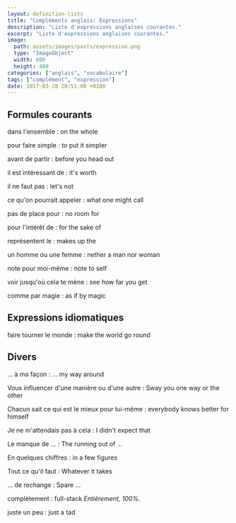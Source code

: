 ```yaml
---
layout: definition-lists
title: "Compléments anglais: Expressions"
description: "Liste d'expressions anglaises courantes."
excerpt: "Liste d'expressions anglaises courantes."
image:
  path: assets/images/posts/expression.png
  type: "ImageObject"
  width: 600
  height: 400
categories: ["anglais", "vocabulaire"]
tags: ["complément", "expression"]
date: 2017-03-28 20:51:00 +0100
---
```


## Formules courants

dans l'ensemble
: on the whole

pour faire simple
: to put it simpler

avant de partir
: before you head out

il est intéressant de
: it's worth

il ne faut pas
: let's not

ce qu'on pourrait appeler
: what one might call

pas de place pour
: no room for

pour l'intérêt de
: for the sake of

représentent le
: makes up the

un homme ou une femme
: nether a man nor woman

note pour moi-même
: note to self

voir jusqu'où cela te mène
: see how far you get

comme par magie
: as if by magic


## Expressions idiomatiques

faire tourner le monde
: make the world go round


## Divers

… à ma façon
: … my way around

Vous influencer d'une manière ou d'une autre
: Sway you one way or the other

Chacun sait ce qui est le mieux pour lui-même
: everybody knows better for himself

Je ne m'attendais pas à cela
: I didn't expect that

Le manque de …
: The running out of …

En quelques chiffres
: in a few figures

Tout ce qu'il faut
: Whatever it takes

… de rechange
: Spare …

complètement
: full-stack
*Entièrement, 100%.*

juste un peu
: just a tad

